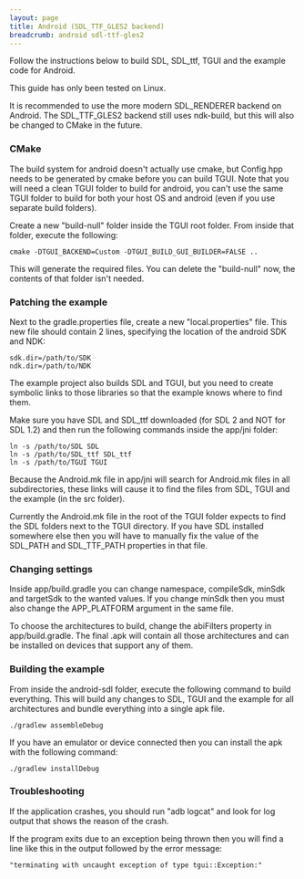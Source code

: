 ```yaml
---
layout: page
title: Android (SDL_TTF_GLES2 backend)
breadcrumb: android sdl-ttf-gles2
---
```


Follow the instructions below to build SDL, SDL_ttf, TGUI and the example code for Android.

This guide has only been tested on Linux.

<p><span class="Red">It is recommended to use the more modern SDL_RENDERER backend on Android. The SDL_TTF_GLES2 backend still uses ndk-build, but this will also be changed to CMake in the future.</span></p>

### CMake

The build system for android doesn't actually use cmake, but Config.hpp needs to be generated by cmake before you can build TGUI. Note that you will need a clean TGUI folder to build for android, you can't use the same TGUI folder to build for both your host OS and android (even if you use separate build folders).

Create a new "build-null" folder inside the TGUI root folder. From inside that folder, execute the following:
```
cmake -DTGUI_BACKEND=Custom -DTGUI_BUILD_GUI_BUILDER=FALSE ..
```

This will generate the required files. You can delete the "build-null" now, the contents of that folder isn't needed.


### Patching the example

Next to the gradle.properties file, create a new "local.properties" file. This new file should contain 2 lines, specifying the location of the android SDK and NDK:
```
sdk.dir=/path/to/SDK
ndk.dir=/path/to/NDK
```

The example project also builds SDL and TGUI, but you need to create symbolic links to those libraries so that the example knows where to find them.

Make sure you have SDL and SDL\_ttf downloaded (for SDL 2 and NOT for SDL 1.2) and then run the following commands inside the app/jni folder:
```
ln -s /path/to/SDL SDL
ln -s /path/to/SDL_ttf SDL_ttf
ln -s /path/to/TGUI TGUI
```

Because the Android.mk file in app/jni will search for Android.mk files in all subdirectories, these links will cause it to find the files from SDL, TGUI and the example (in the src folder).

Currently the Android.mk file in the root of the TGUI folder expects to find the SDL folders next to the TGUI directory. If you have SDL installed somewhere else then you will have to manually fix the value of the SDL\_PATH and SDL\_TTF\_PATH properties in that file.


### Changing settings

Inside app/build.gradle you can change namespace, compileSdk, minSdk and targetSdk to the wanted values. If you change minSdk then you must also change the APP\_PLATFORM argument in the same file.

To choose the architectures to build, change the abiFilters property in app/build.gradle. The final .apk will contain all those architectures and can be installed on devices that support any of them.


### Building the example

From inside the android-sdl folder, execute the following command to build everything. This will build any changes to SDL, TGUI and the example for all architectures and bundle everything into a single apk file.
```
./gradlew assembleDebug
```

If you have an emulator or device connected then you can install the apk with the following command:
```
./gradlew installDebug
```


### Troubleshooting

If the application crashes, you should run "adb logcat" and look for log output that shows the reason of the crash.

If the program exits due to an exception being thrown then you will find a line like this in the output followed by the error message:
```
"terminating with uncaught exception of type tgui::Exception:"
```
